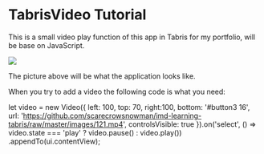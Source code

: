 # TabrisVideo Tutorial
This is a small video play function of this app in Tabris for my portfolio, will be base on JavaScript. 

![](https://github.com/scarecrowsnowman/tabrisportfolioo/blob/master/img/7.jpg?raw=true)

The picture above will be what the application looks like. 

When you try to add a video the following code is what you need:

let video = new Video({
  left: 100, top: 70, right:100, bottom: '#button3 16', 
  url: 'https://github.com/scarecrowsnowman/imd-learning-tabris/raw/master/images/121.mp4',
  controlsVisible: true
}).on('select', () => video.state === 'play' ? video.pause() : video.play())
  .appendTo(ui.contentView);
